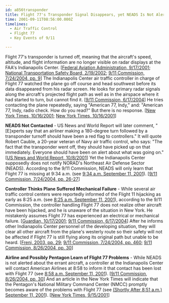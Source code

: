 ```yaml
---
id: a856transponder
title: Flight 77's Transponder Signal Disappears, yet NEADS Is Not Alerted
time: 2001-09-11T08:56:00.000Z
timelines:
  - Air Traffic Control
  - Flight 77
  - Key Events of 9/11

---
```


Flight 77's transponder is turned off, meaning that the aircraft's speed, altitude, and flight information are no longer visible on radar displays at the FAA's Indianapolis Center. [[Federal Aviation Administration, 9/17/2001][1]; [National Transportation Safety Board, 2/19/2002][2]; [9/11 Commission, 7/24/2004, pp. 9][3]] The Indianapolis Center air traffic controller in charge of Flight 77 watched the plane go off course and head southwest before its data disappeared from his radar screen. He looks for primary radar signals along the aircraft's projected flight path as well as in the airspace where it had started to turn, but cannot find it. [[9/11 Commission, 6/17/2004][4]] He tries contacting the plane repeatedly, saying "American 77, Indy," and: "American 77, Indy, radio check. How do you read?" But there is no response. [[New York Times, 10/16/2001][5]; [New York Times, 10/16/2001][6]]

**NEADS Not Contacted** - US News and World Report will later comment, "[E]xperts say that an airliner making a 180-degree turn followed by a transponder turnoff should have been a red flag to controllers." It will quote Robert Cauble, a 20-year veteran of Navy air traffic control, who says: "The fact that the transponder went off, they should have picked up on that immediately. Everyone should have been on alert about what was going on." [[US News and World Report, 10/8/2001][7]] Yet the Indianapolis Center supposedly does not notify NORAD's Northeast Air Defense Sector (NEADS). According to the 9/11 Commission, NEADS will only learn that Flight 77 is missing at 9:34 a.m. (see [9:34 a.m. September 11, 2001](/timeline/#a934flightmissing)). [[9/11 Commission, 7/24/2004, pp. 26-27][3]]

**Controller Thinks Plane Suffered Mechanical Failure** - While several air traffic control centers were reportedly informed of the Flight 11 hijacking as early as 8:25 a.m. (see [8:25 a.m. September 11, 2001](/timeline/#a825othercenters)), according to the 9/11 Commission, the controller handling Flight 77 does not realize other aircraft have been hijacked, and he is unaware of the situation in New York. He mistakenly assumes Flight 77 has experienced an electrical or mechanical failure. [[Guardian, 10/17/2001][8]; [9/11 Commission, 6/17/2004][4]] After he informs other Indianapolis Center personnel of the developing situation, they will clear all other aircraft from the plane's westerly route so their safety will not be affected if Flight 77 is still flying along its original path but unable to be heard. [[Freni, 2003, pp. 29][9]; [9/11 Commission, 7/24/2004, pp. 460][3]; [9/11 Commission, 8/26/2004, pp. 30](https://www.hsdl.org/?view&did=484625)]

**Airline and Possibly Pentagon Learn of Flight 77 Problems** - While NEADS is not alerted about the errant aircraft, a controller at the Indianapolis Center will contact American Airlines at 8:58 to inform it that contact has been lost with Flight 77 (see [8:58 a.m. September 11, 2001](/timeline/#a900americanheadquarters)). [[9/11 Commission, 8/26/2004, pp. 30][10]] And an article in the New York Times will indicate that the Pentagon's National Military Command Center (NMCC) promptly becomes aware of the problems with Flight 77 (see [(Shortly After 8:51 a.m.) September 11, 2001](/timeline/#a856nmccurgentlytalking)). [[New York Times, 9/15/2001][11]]

[1]: https://nsarchive2.gwu.edu//NSAEBB/NSAEBB165/faa7.pdf
[2]: https://web.archive.org/web/20081001215451/http://www.ntsb.gov/info/Flight_%20Path_%20Study_AA77.pdf
[3]: https://web.archive.org/web/20041020144854/http://www.decloah.com/mirrors/9-11/911_Report.txt
[4]: https://web.archive.org/web/20150503100930/http://www.nbcnews.com/id/5233007
[5]: https://www.nytimes.com/2001/10/16/national/we-have-some-planes-hijacker-told-controller.html
[6]: https://www.nytimes.com/2001/10/16/national/transcript-of-american-airlines-flight-77.html
[7]: https://web.archive.org/web/20110224023732/http://www.usnews.com/usnews/news/articles/011008/archive_008671.htm
[8]: https://www.theguardian.com/world/2001/oct/17/september11.usa
[9]: https://www.amazon.com/exec/obidos/ASIN/0595297382/centerforcoop-20/
[10]: https://www.hsdl.org/?view&did=484625
[11]: https://www.nytimes.com/2001/09/15/us/after-attacks-sky-rules-pentagon-tracked-deadly-jet-but-found-no-way-stop-it.html
